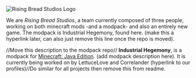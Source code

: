 ![Rising Bread Studios Logo](https://github.com/Rising-Bread-Studios/.github/blob/main/assets/bread.png)

We are _Rising Bread Studios_, a team currently composed of three people, working on both minecraft mods -and a modpack- and also an entirely new game.
The modpack is Industrial Hegemony, found here. (make this a hyperlink later, can also just remove this line once the repo is moved).



//Move this description to the modpack repo// **Industrial Hegemony**, is a modpack for [Minecraft: Java Edition](https://www.minecraft.net/en-us). (add modpack description here). It is currently being worked on by LettuceLove and Correlander (hyperlink to our profiles)//Do similar for all projects then remove this from readme.

